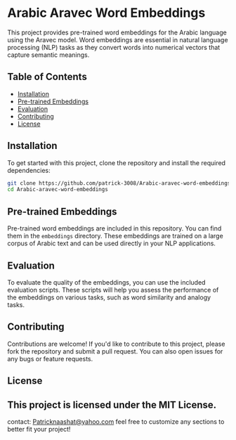 # Arabic Aravec Word Embeddings

This project provides pre-trained word embeddings for the Arabic language using the Aravec model. Word embeddings are essential in natural language processing (NLP) tasks as they convert words into numerical vectors that capture semantic meanings.

## Table of Contents

- [Installation](#installation)
- [Pre-trained Embeddings](#pre-trained-embeddings)
- [Evaluation](#evaluation)
- [Contributing](#contributing)
- [License](#license)

## Installation

To get started with this project, clone the repository and install the required dependencies:

```bash
git clone https://github.com/patrick-3008/Arabic-aravec-word-embeddings.git
cd Arabic-aravec-word-embeddings
````

## Pre-trained Embeddings

Pre-trained word embeddings are included in this repository. You can find them in the `embeddings` directory. These embeddings are trained on a large corpus of Arabic text and can be used directly in your NLP applications.

## Evaluation

To evaluate the quality of the embeddings, you can use the included evaluation scripts. These scripts will help you assess the performance of the embeddings on various tasks, such as word similarity and analogy tasks.

## Contributing

Contributions are welcome! If you'd like to contribute to this project, please fork the repository and submit a pull request. You can also open issues for any bugs or feature requests.

## License

This project is licensed under the MIT License.
---
contact: Patricknaashat@yahoo.com feel free to customize any sections to better fit your project!
